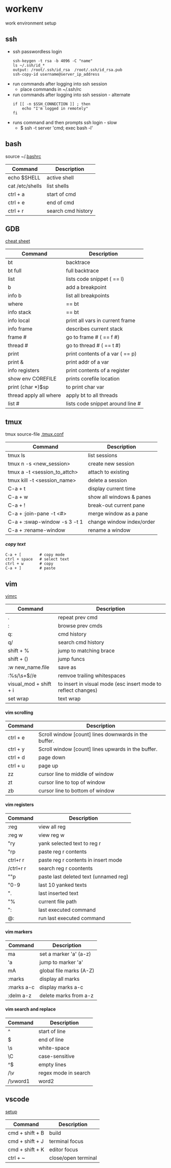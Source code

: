 # workenv
work environment setup

## ssh
* ssh passwordless login 
    ```
    ssh-keygen -t rsa -b 4096 -C "name"  
    ls ~/.ssh/id_*  
    output: /root/.ssh/id_rsa  /root/.ssh/id_rsa.pub  
    ssh-copy-id username@server_ip_address  
    ``` 
* run commands after logging into ssh session
    * place commands in ~/.ssh/rc
* run commands after logging into ssh session - alternate
    ```
    if [[ -n $SSH_CONNECTION ]] ; then
        echo "I'm logged in remotely"
    fi
    ```
* runs command and then prompts ssh login - slow
    * $ ssh -t server 'cmd; exec bash -l'
 

## bash
source ~/.[bashrc](bashrc)

  Command                       | Description
  ---------------------------   | -------------
  echo $SHELL                   | active shell
  cat /etc/shells               | list shells
  ctrl + a                      | start of cmd
  ctrl + e                      | end of cmd
  ctrl + r                      | search cmd history
  
## GDB
[cheat sheet](https://gist.github.com/hariprr/816a32f5cd77288f726a1f2f98baaa44)
  
  Command                           | Description
  ---------------------------       | -------------
  bt                                | backtrace
  bt full                           | full backtrace
  list                              | lists code snippet ( == l)
  b <line number>                   | add a breakpoint
  info b                            | list all breakpoints
  where                             | == bt
  info stack                        | == bt
  info local                        | print all vars in current frame
  info frame                        | describes current stack
  frame #                           | go to frame # ( == f #)
  thread #                          | go to thread # ( == t #)
  print <var>                       | print contents of a var ( == p)
  print &<var>                      | print addr of a var
  info registers <name>             | print contents of a register
  show env COREFILE                 | prints corefile location
  print (char *)$sp                 | to print char var
  thread apply all where            | apply bt to all threads
  list #                            | lists code snippet around line #
    
  
## tmux  
tmux source-file [.tmux.conf](tmux.conf)

  Command                           | Description
  ---------------------------       | -------------
  tmux ls                           | list sessions
  tmux n -s <new_session>           | create new session
  tmux a -t <session_to_attch>      | attach to existing
  tmux kill -t <session_name>       | delete a session
  C-a + t                           | display current time 
  C-a + w                           | show all windows & panes  
  C-a + !                           | break-out current pane  
  C-a + :join-pane -t <#>           | merge window as a pane  
  C-a + :swap-window -s 3 -t 1      | change window index/order
  C-a + :rename-window <new name>   | rename a window
  
#### _copy text_  
    C-a + [        # copy mode 
    ctrl + space   # select text  
    ctrl + w       # copy
    C-a + ]        # paste

## vim
[vimrc](vimrc)  

  Command                       | Description
  ---------------------------   | -------------
  .                             | repeat prev cmd  
  :                             | browse prev cmds  
  q:                            | cmd history  
  q/                            | search cmd history  
  shift + %                     | jump to matching brace
  shift + ()                    | jump funcs  
  :w new_name.file              | save as
  :%s/\s\+$//e                  | remvoe trailing whitespaces
  visual_mod + shift + i        | to insert in visual mode (esc insert mode to reflect changes)
  set wrap                      | text wrap
  
  #### vim scrolling
  Command                       | Description
  ---------------------------   | -------------
  ctrl + e                      | Scroll window [count] lines downwards in the buffer.
  ctrl + y                      | Scroll window [count] lines upwards in the buffer.
  ctrl + d                      | page down
  ctrl + u                      | page up
  zz                            | cursor line to middle of window
  zt                            | cursor line to top of window
  zb                            | cursor line to bottom of window
  
  #### vim registers
  Command                       | Description
  ---------------------------   | -------------
  :reg                          | view all reg
  :reg w                        | view reg w
  "ry                           | yank selected text to reg r
  "rp                           | paste reg r contents
  ctrl+r r                      | paste reg r contents in insert mode
  /ctrl+r r                     | search reg r coontents
  ""p                           | paste last deleted text (unnamed reg)
  "0-9                          | last 10 yanked texts
  ".                            | last inserted text
  "%                            | current file path
  ":                            | last executed command
  @:                            | run last executed command
  
  <!--- https://www.brianstorti.com/vim-registers/ --->
  
   #### vim markers
  Command                       | Description
  ---------------------------   | -------------
  ma                            | set a marker 'a' (a-z)
  'a                            | jump to marker 'a'
  mA                            | global file marks (A-Z)
  :marks                        | display all marks
  :marks a-c                    | display marks a-c
  :delm a-z                     | delete marks from a-z
    
  <!--- https://dockyard.com/blog/2014/04/10/vim-on-your-mark --->
  
   #### vim search and replace
  Command                       | Description
  ---------------------------   | -------------
  ^                             | start of line
  $                             | end of line 
  \s                            | white-space
  \C                            | case-sensitive
  ^$                            | empty lines
  /\v                           | regex mode in search
  /\vword1|word2|word3          | search multiple words
  
## vscode
[setup](vscode/setup.txt)  

  Command                       | Description
  ---------------------------   | -------------
  cmd + shift + B               | build
  cmd + shift + J               | terminal focus
  cmd + shift + K               | editor focus
  ctrl + ~                      | close/open terminal  
  
<!--- this is a comment ---> 
<!--- &nbsp;&nbsp;&nbsp;&nbsp;&nbsp;&nbsp; # adds 6 space --->
